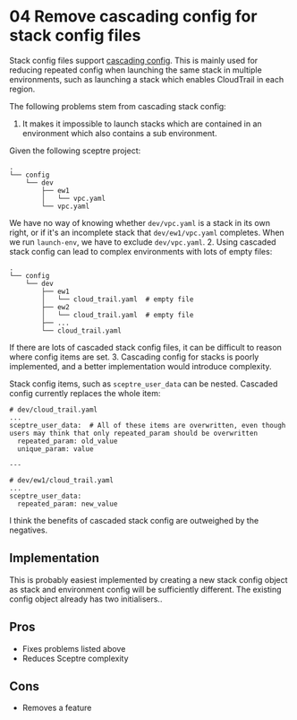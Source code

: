 # 04 Remove cascading config for stack config files

Stack config files support [cascading config](http://sceptre.cloudreach.com/docs/environment_config.html#id1). This is mainly used for reducing repeated config when launching the same stack in multiple environments, such as launching a stack which enables CloudTrail in each region.

The following problems stem from cascading stack config:

1. It makes it impossible to launch stacks which are contained in an environment which also contains a sub environment.

  Given the following sceptre project:
  ```
  .
  └── config
      └── dev
          ├── ew1
          │   └── vpc.yaml
          └── vpc.yaml
  ```
  We have no way of knowing whether `dev/vpc.yaml` is a stack in its own right, or if it's an incomplete stack that `dev/ew1/vpc.yaml` completes. When we run `launch-env`, we have to exclude `dev/vpc.yaml`.
2. Using cascaded stack config can lead to complex environments with lots of empty files:

  ```
  .
  └── config
      └── dev
          ├── ew1
          │   └── cloud_trail.yaml  # empty file
          ├── ew2
          │   └── cloud_trail.yaml  # empty file
          ├── ...
          └── cloud_trail.yaml
  ```
  If there are lots of cascaded stack config files, it can be difficult to reason where config items are set.
3. Cascading config for stacks is poorly implemented, and a better implementation would introduce complexity.

  Stack config items, such as `sceptre_user_data` can be nested. Cascaded config currently replaces the whole item:
  ```
  # dev/cloud_trail.yaml
  ...
  sceptre_user_data:  # All of these items are overwritten, even though users may think that only repeated_param should be overwritten
    repeated_param: old_value
    unique_param: value

  ---

  # dev/ew1/cloud_trail.yaml
  ...
  sceptre_user_data:
    repeated_param: new_value

  ```

I think the benefits of cascaded stack config are outweighed by the negatives.

## Implementation

This is probably easiest implemented by creating a new stack config object as stack and environment config will be sufficiently different. The existing config object already has two initialisers..

## Pros
- Fixes problems listed above
- Reduces Sceptre complexity

## Cons
- Removes a feature
